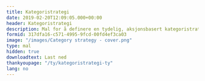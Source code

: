 ```yaml
---
title: Kategoristrategi
date: 2019-02-20T12:09:05.000+00:00
header: Kategoristrategi
description: Mal for å definere en tydelig, aksjonsbasert kategoristrategi
formid: 317dfa16-c571-4995-9fcd-00fd4ef3ca03
image: "/images/Category strategy - cover.png"
type: mal
hidden: true
downloadtext: Last ned
thankyoupage: "/ty/kategoristrategi-ty"
lang: no
---
```


